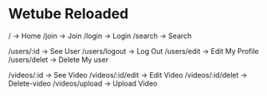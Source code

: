 # Wetube Reloaded

/ -> Home
/join -> Join
/login -> Login
/search -> Search

/users/:id -> See User
/users/logout -> Log Out
/users/edit -> Edit My Profile
/users/delet -> Delete My user

/videos/:id -> See Video
/videos/:id/edit -> Edit Video
/videos/:id/delet -> Delete-video
/videos/upload -> Upload Video
